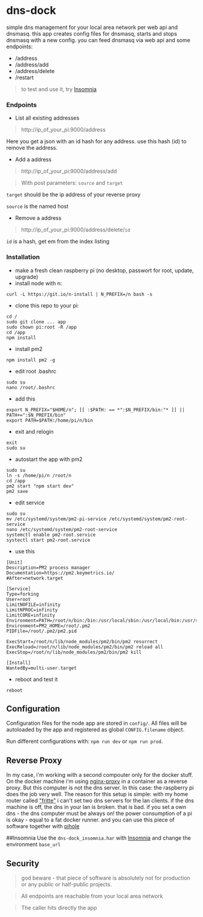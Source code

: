 # dns-dock
simple dns management for your local area network per web api and dnsmasq.
this app creates config files for dnsmasq, starts and stops dnsmasq with a new config.
you can feed dnsmasq via web api and some endpoints:

- /address
- /address/add
- /address/delete
- /restart

> to test and use it, try [Insomnia](https://insomnia.rest/)

### Endpoints

- List all existing addresses
> http://ip_of_your_pi:9000/address

Here you get a json with an id hash for any address. use this hash (id) to remove the address.

- Add a address
> http://ip_of_your_pi:9000/address/add

> With post parameters: `source` and `target`

`target` should be the ip address of your reverse proxy
 
`source` is the named host

- Remove a address
> http://ip_of_your_pi:9000/address/delete/`id`

`id` is a hash, get em from the index listing

### Installation

- make a fresh clean raspberry pi (no desktop, passwort for root, update, upgrade)
- install node with n:
```
curl -L https://git.io/n-install | N_PREFIX=/n bash -s
```
- clone this repo to your pi:
``` 
cd /
sudo git clone ... app
sudo chown pi:root -R /app
cd /app
npm install
``` 
- install pm2
```
npm install pm2 -g
```
- edit root .bashrc
```
sudo su
nano /root/.bashrc
```
- add this
```
export N_PREFIX="$HOME/n"; [[ :$PATH: == *":$N_PREFIX/bin:"* ]] || PATH+=":$N_PREFIX/bin"
export PATH=$PATH:/home/pi/n/bin
```
- exit and relogin
```
exit
sudo su
```
- autostart the app with pm2
```
sudo su
ln -s /home/pi/n /root/n
cd /app
pm2 start "npm start dev"
pm2 save
```
- edit service
```
sudo su
mv /etc/systemd/system/pm2-pi-service /etc/systemd/system/pm2-root-service
nano /etc/systemd/system/pm2-root-service
systemctl enable pm2-root.service
systectl start pm2-root.service

```
- use this
```
[Unit]
Description=PM2 process manager
Documentation=https://pm2.keymetrics.io/
#After=network.target
 
[Service]
Type=forking
User=root
LimitNOFILE=infinity
LimitNPROC=infinity
LimitCORE=infinity
Environment=PATH=/root/n/bin:/bin:/usr/local/sbin:/usr/local/bin:/usr/sbin:/usr/bin
Environment=PM2_HOME=/root/.pm2
PIDFile=/root/.pm2/pm2.pid
 
ExecStart=/root/n/lib/node_modules/pm2/bin/pm2 resurrect
ExecReload=/root/n/lib/node_modules/pm2/bin/pm2 reload all
ExecStop=/root/n/lib/node_modules/pm2/bin/pm2 kill
 
[Install]
WantedBy=multi-user.target

```

- reboot and test it
```
reboot
```

## Configuration

Configuration files for the node app are stored in `config/`. All files will be autoloaded by the app and
registered as global `CONFIG.filename` object.
 
Run different configurations with: `npm run dev` or `npm run prod`. 

## Reverse Proxy
In my case, i'm working with a second compouter only for the docker stuff.
On the docker machine i'm using [nginx-proxy](https://github.com/jwilder/nginx-proxy) in a container as a reverse proxy.
But this computer is not the dns server. In this case: the raspberry pi does the job very well.
The reason for this setup is simple: with my home router called ["fritte"](https://avm.de/produkte/fritzbox/fritzbox-7560/) i can't set two
dns servers for the lan clients. if the dns machine is off, the dns in your lan is broken. that is bad.
if you set a own dns - the dns computer must be always on! the power consumption of a pi is okay - equal to a fat docker runner.
and you can use this piece of software together with [pihole](https://github.com/pi-hole/pi-hole)

##Insomnia
Use the `dns-dock_insomnia.har` with [Insomnia](https://insomnia.rest/) and change the environment `base_url`

## Security

> god beware - that piece of software is absolutely not for production or any public or half-public projects.

> All endpoints are reachable from your local area network

> The caller hits directly the app